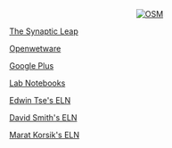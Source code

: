 <center>
<a href="http://opensourcemalaria.org">
  <img src="http://opensourcemalaria.org/images/OSM-logo@2x.png" alt="OSM" style="border:0;">
</a>
</center>

[The Synaptic Leap](http://www.thesynapticleap.org)

[Openwetware](http://openwetware.org/wiki/OSDDMalaria)

[Google Plus](https://plus.google.com/u/0/114702323662314783325/posts)

[Lab Notebooks](http://malaria.ourexperiment.org)

[Edwin Tse's ELN](https://au-mynotebook.labarchives.com/share/Edwin%2520Tse/NDIzLjh8MTUwOS8zMjYvVHJlZU5vZGUvMjMyNzY4ODg1fDEwNzUuOA==)

[David Smith's ELN](https://au-mynotebook.labarchives.com/share/David%2520Smith%2520OSM/OTQuOXwzMDE3MS83My9UcmVlTm9kZS80MDk4MzgwOTk5fDI0MC44OTk5OTk5OTk5OTk5OA==)

[Marat Korsik's ELN](https://au-mynotebook.labarchives.com/share/Marat%2520Korsik/MC4wfDI5MzcwLzAvVHJlZU5vZGUvMjU3MTEwMjYxfDAuMA==)
